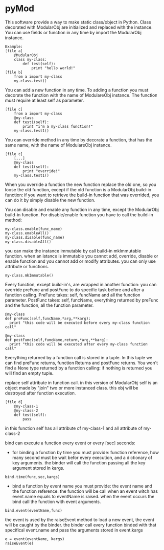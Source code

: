 # pyMod
This software provide a way to make static class/object in Python.
Class decorated with ModularObj are initialized and replaced with the instance.
You can use fields or function in any time by import the ModularObj instance.

```
Example:
[file a]
    @MudularObj
    class my-class: 
        def test(self):
            print "hello world!"
[file b]
    from a import my-class
    my-class.test()
```  
You can add a new function in any time.
To adding a function you must decorate the function with the name of ModulareObj 
instance.
The function must require at least self as parameter.
```
[file c]
    from a import my-class
    @my-class
    def test1(self):
        print "i'm a my-class function!"
    my-class.test1()
```

You can override method in any time by decorate a function, that has the same 
name, with the name of ModulareObj instance. 
```
[file c]
    [...]
    @my-class
    def test1(self): 
        print "override!"
    my-class.test1()
```
    
When you override a function the new function replace the old one, so you loose 
the old function, except if the old function is a ModularObj build-in function: 
if you want to retrieve the build-in function that was overrided, you can do it
by simply disable the new function.

You can disable and enable any function in any time, except the ModularObj 
build-in function.
For disable/enable function you have to call the build-in method:
```
my-class.enable(func_name)
my-class.enableAll()
my-class.disable(func_name)
my-class.disableAll()
```
you can make the instance immutable by call build-in mkImmutable function. when an istance is immutable you cannot add, override, disable or enable function and you cannot add or modify attributes. you can only use attribute or functions.
```
my-class.mkImmutable()
```

Every function, except build-in's, are wrapped in another function: 
you can override preFunc and postFunc to do specific task before and after a 
function calling.
PreFunc takes: self, funcName and all the function parameter.
PostFunc takes: self, funcName, everything returned by preFunc and the function,
all the function parameter.
```
@my-class
def preFunc(self,funcName,*arg,**karg):
  print "this code will be executed before every my-class function call"
  
@my-class
def postFunc(self,funcName,return,*arg,**karg):
  print "this code will be executed after every my-class function call"
```

Everything returned by a function call is stored in a tuple. 
In this tuple we can find preFunc returns, function Returns and postFunc returns. 
You won't find a None type returned by a function calling: 
if nothing is returned you will find an empty tuple.

replace self attribute in function call. 
in this version of ModularObj self is an object made by "join" 
two or more instanced class.
this obj will be destroyed after function execution.
```
[file d]
    @my-class-1
    @my-class-2
    def test(self): 
        pass
```

in this function self has all attribute of my-class-1 and all 
attribute of my-class-2

bind can execute a function every event or every [sec] seconds:

* for binding a function by time you must provide: 
function reference, how many second must be wait befor every execution,
and a dictionary of key arguments. the binder will call the function passing
all the key argument stored in kargs.
```
bind.time(func,sec,kargs)
```

* bind a function by event name you must provide: 
the event name and the function reference. the function will be call when 
an event witch has event.name equals to eventName is raised. 
when the event occurs the bind call the function with event arguments. 
```
bind.event(eventName,func)
```

the event is used by the raiseEvent method to load a new event, the event will 
be caught by the binder. the binder call every function binded with that specifical
event.name and pass the arguments stored in event.kargs
```
e = event(eventName, kargs)
raiseEvent(e)
```
